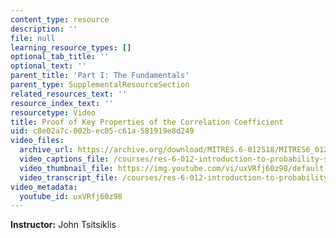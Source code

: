 ```yaml
---
content_type: resource
description: ''
file: null
learning_resource_types: []
optional_tab_title: ''
optional_text: ''
parent_title: 'Part I: The Fundamentals'
parent_type: SupplementalResourceSection
related_resources_text: ''
resource_index_text: ''
resourcetype: Video
title: Proof of Key Properties of the Correlation Coefficient
uid: c8e02a7c-002b-ec05-c61a-581919e8d249
video_files:
  archive_url: https://archive.org/download/MITRES.6-012S18/MITRES6_012S18_L12-09_300k.mp4
  video_captions_file: /courses/res-6-012-introduction-to-probability-spring-2018/9a570c0b3ea25720af25144e41e1b539_uxVRfj60z98.vtt
  video_thumbnail_file: https://img.youtube.com/vi/uxVRfj60z98/default.jpg
  video_transcript_file: /courses/res-6-012-introduction-to-probability-spring-2018/d69e4f7def0fe4a2eaed3fcad552840d_uxVRfj60z98.pdf
video_metadata:
  youtube_id: uxVRfj60z98
---
```


**Instructor:** John Tsitsiklis